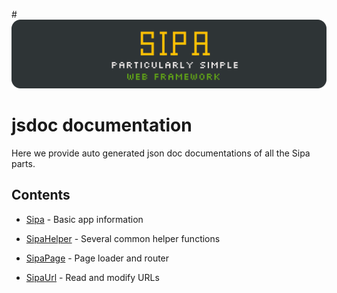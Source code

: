 #![Sipa - Particularly simple web framework](../../_assets/_raw/logo_doc.svg)
# jsdoc documentation
Here we provide auto generated json doc documentations of all the Sipa parts.

## Contents
* [Sipa](sipa.md) - Basic app information
  

* [SipaHelper](sipa_helper.md) - Several common helper functions
* [SipaPage](sipa_page.md) - Page loader and router
* [SipaUrl](sipa_url.md) - Read and modify URLs